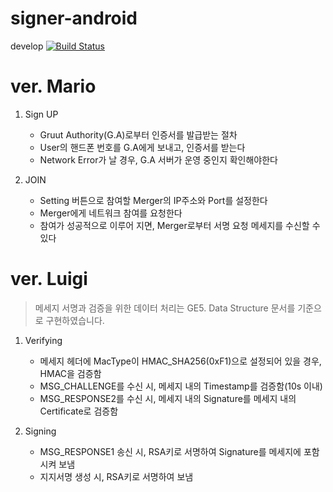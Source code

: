 # signer-android
develop [![Build Status](https://travis-ci.com/gruut/signer-android.svg?branch=develop)](https://travis-ci.com/gruut/signer-android)

# ver. Mario
1. Sign UP
    - Gruut Authority(G.A)로부터 인증서를 발급받는 절차
    - User의 핸드폰 번호를 G.A에게 보내고, 인증서를 받는다
    - Network Error가 날 경우, G.A 서버가 운영 중인지 확인해야한다

2. JOIN
    - Setting 버튼으로 참여할 Merger의 IP주소와 Port를 설정한다
    - Merger에게 네트워크 참여를 요청한다
    - 참여가 성공적으로 이루어 지면, Merger로부터 서명 요청 메세지를 수신할 수 있다

# ver. Luigi
> 메세지 서명과 검증을 위한 데이터 처리는 GE5. Data Structure 문서를 기준으로 구현하였습니다.

1. Verifying
    - 메세지 헤더에 MacType이 HMAC_SHA256(0xF1)으로 설정되어 있을 경우, HMAC을 검증함
    - MSG_CHALLENGE를 수신 시, 메세지 내의 Timestamp를 검증함(10s 이내)
    - MSG_RESPONSE2를 수신 시, 메세지 내의 Signature를 메세지 내의 Certificate로 검증함

2. Signing
    - MSG_RESPONSE1 송신 시, RSA키로 서명하여 Signature를 메세지에 포함시켜 보냄
    - 지지서명 생성 시, RSA키로 서명하여 보냄


